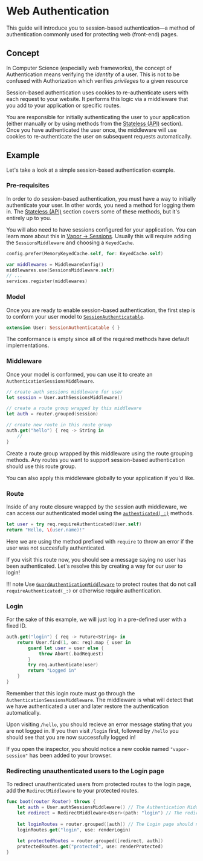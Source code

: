 # Web Authentication

This guide will introduce you to session-based authentication&mdash;a method of authentication commonly used for protecting web (front-end) pages. 

## Concept

In Computer Science (especially web frameworks), the concept of Authentication means verifying the _identity_ of a user. This is not to be confused with Authorization which verifies _privileges_ to a given resource

Session-based authentication uses cookies to re-authenticate users with each request to your website. It performs this logic via a middleware that you add to your application or specific routes.

You are responsible for initially authenticating the user to your application (either manually or by using methods from the [Stateless (API)](api.md) section). Once you have authenticated the user once, the middleware will use cookies to re-authenticate the user on subsequent requests automatically. 

## Example

Let's take a look at a simple session-based authentication example.

### Pre-requisites 

In order to do session-based authentication, you must have a way to initially authenticate your user. In other words, you need a method for logging them in. The [Stateless (API)](api.md) section covers some of these methods, but it's entirely up to you. 

You will also need to have sessions configured for your application. You can learn more about this in [Vapor &rarr; Sessions](../vapor/sessions.md). Usually this will require adding the `SessionsMiddleware` and choosing a `KeyedCache`.

```swift
config.prefer(MemoryKeyedCache.self, for: KeyedCache.self)

var middlewares = MiddlewareConfig()
middlewares.use(SessionsMiddleware.self)
// ...
services.register(middlewares)
```

### Model

Once you are ready to enable session-based authentication, the first step is to conform your user model to [`SessionAuthenticatable`](https://api.vapor.codes/auth/latest/Authentication/Protocols/SessionAuthenticatable.html). 

```swift
extension User: SessionAuthenticatable { }
```

The conformance is empty since all of the required methods have default implementations. 


### Middleware

Once your model is conformed, you can use it to create an `AuthenticationSessionsMiddleware`.

```swift
// create auth sessions middleware for user
let session = User.authSessionsMiddleware()

// create a route group wrapped by this middleware
let auth = router.grouped(session)

// create new route in this route group
auth.get("hello") { req -> String in
    // 
}
```

Create a route group wrapped by this middleware using the route grouping methods. Any routes you want to support session-based authentication should use this route group.

You can also apply this middleware globally to your application if you'd like.

### Route

Inside of any route closure wrapped by the session auth middleware, we can access our authenticated model using the [`authenticated(_:)`](https://api.vapor.codes/auth/latest/Authentication/Extensions/Request.html#/s:5Vapor7RequestC14AuthenticationE13authenticatedxSgxmKAD15AuthenticatableRzlF) methods.

```swift
let user = try req.requireAuthenticated(User.self)
return "Hello, \(user.name)!"
```

Here we are using the method prefixed with `require` to throw an error if the user was not succesfully authenticated. 

If you visit this route now, you should see a message saying no user has been authenticated. Let's resolve this by creating a way for our user to login!

!!! note
    Use [`GuardAuthenticationMiddleware`](https://api.vapor.codes/auth/latest/Authentication/Classes/GuardAuthenticationMiddleware.html) to protect routes that do not call `requireAuthenticated(_:)` or otherwise require authentication.

### Login

For the sake of this example, we will just log in a pre-defined user with a fixed ID.

```swift
auth.get("login") { req -> Future<String> in
    return User.find(1, on: req).map { user in
        guard let user = user else {
            throw Abort(.badRequest)
        }
        try req.authenticate(user)
        return "Logged in"
    }
}
```

Remember that this login route must go through the `AuthenticationSessionsMiddleware`. The middleware is what will detect that we have authenticated a user and later restore the authentication automatically.

Upon visiting `/hello`, you should recieve an error message stating that you are not logged in. If you then visit `/login` first, followed by `/hello` you should see that you are now successfully logged in!

If you open the inspector, you should notice a new cookie named `"vapor-session"` has been added to your browser.

### Redirecting unauthenticated users to the Login page

To redirect unauthenticated users from protected routes to the login page, add the `RedirectMiddleware` to your protected routes.

```swift
func boot(router Router) throws {
    let auth = User.authSessionsMiddleware() // The Authentication Middleware
    let redirect = RedirectMiddleware<User>(path: "login") // The redirection Middleware
    
    let loginRoutes = router.grouped([auth]) // The Login page should not be protected
    loginRoutes.get("login", use: renderLogin)
		
    let protectedRoutes = router.grouped([redirect, auth])
    protectedRoutes.get("protected", use: renderProtected)
}
```
